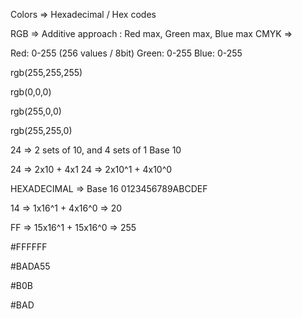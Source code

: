 Colors => Hexadecimal / Hex codes

RGB => Additive approach : Red max, Green max, Blue max
CMYK => 



Red: 0-255 (256 values / 8bit)
Green: 0-255
Blue: 0-255

rgb(255,255,255)

rgb(0,0,0)

rgb(255,0,0)

rgb(255,255,0)


24 => 2 sets of 10, and 4 sets of 1
Base 10

24 => 2x10 + 4x1
24 => 2x10^1 + 4x10^0


HEXADECIMAL => Base 16
0123456789ABCDEF

14 => 1x16^1 + 4x16^0 => 20

FF => 15x16^1 + 15x16^0 => 255

#FFFFFF

#BADA55

#B0B

#BAD